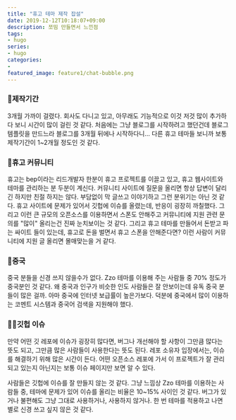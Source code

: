 ```yaml
---
title: "휴고 테마 제작 잡설"
date: 2019-12-12T10:18:07+09:00
description: 쪼띰 만들면서 느낀점
tags:
- hugo
series:
- hugo
categories:
-
featured_image: feature1/chat-bubble.png
---
```


### 🧟제작기간

3개월 가까이 걸렸다. 회사도 다니고 있고, 아무래도 기능적으로 이것 저것 많이 추가하다 보니 시간이 많이 걸린 것 같다. 처음에는 그냥 블로그를 시작하려고 했던건데 블로그 템플릿을 만드느라 블로그를 3개월 뒤에나 시작하다니... 다른 휴고 테마들 보니까 보통 제작기간이 1~2개월 정도인 것 같다.

### 💬휴고 커뮤니티

휴고는 bep이라는 리드개발자 한분이 휴고 프로젝트를 이끌고 있고, 휴고 웹사이트와 테마를 관리하는 분 두분이 계신다. 커뮤니티 사이트에 질문을 올리면 항상 답변이 달리긴 하지만 친절 하지는 않다. 부담없이 막 글쓰고 이야기하고 그런 분위기는 아닌 것 같다. 휴고 사이트에 문제가 있어서 깃헙에 이슈를 올렸는데, 반응이 굉장히 까칠했다. 그리고 이런 큰 규모의 오픈소스를 이용하면서 스폰도 안해주고 커뮤니티에 지원 관련 문의를  "많이" 올리는건 진짜 눈치보이는 것 같다. 그리고 휴고 테마를 만들어서 돈받고 파는 싸이트 들이 있는데, 휴고로 돈을 벌면서 휴고 스폰을 안해준다면? 이런 사람이 커뮤니티에 지원 글 올리면 몰매맞는을 거 같다.

### 🐼중국

중국 분들을 신경 쓰지 않을수가 없다. Zzo 테마를 이용해 주는 사람들 중 70% 정도가 중국분인 것 같다. 왜 중국과 인구가 비슷한 인도 사람들은 잘 안보이는데 유독 중국 분들이 많은 걸까. 아마 중국에 인터넷 보급률이 높은가보다. 덕분에 중국에서 많이 이용하는 코멘트 시스템과 중국어 검색을 지원해야 했다. 

### 👨‍🔧깃헙 이슈

만약 어떤 깃 레포에 이슈가 굉장히 많다면, 버그나 개선해야 할 사항이 그만큼 많다는 뜻도 되고, 그만큼 많은 사람들이 사용한다는 뜻도 된다. 레포 소유자 입장에서는, 이슈를 해결하기 위해 많은 시간이 든다. 어떤 오픈소스 레포에 가서 이 프로젝트가 잘 관리되고 있는지 아닌지는 보통 이슈 페이지만 보면 알 수 있다.

사람들은 깃헙에 이슈를 잘 만들지 않는 것 같다. 그냥 느낌상 Zzo 테마를 이용하는 사람들 중, 테마에 문제가 있어 이슈를 올리는 비율은 10~15% 사이인 것 같다. 버그가 있거나 불편해도 그냥 그대로 사용하거나, 사용하지 않거나. 한 번 테마를 적용하고 나면 별로 신경 쓰고 싶지 않은 것 같다.